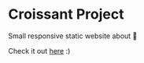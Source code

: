 # Croissant Project
Small responsive static website about 🥐

Check it out [here](https://amazing-cray-00aca9.netlify.app/) :) 
